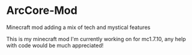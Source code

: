 # ArcCore-Mod
Minecraft mod adding a mix of tech and mystical features

This is my minecraft mod I'm currently working on for mc1.7.10, any help with code would be much appreciated!
